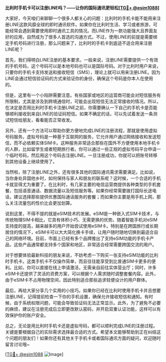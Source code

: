 **比利时手机卡可以注册LINE吗？——让你的国际通讯更轻松[[TG💪+ @esim1088](https://t.me/s/esim1088)]**

大家好，今天咱们来聊聊一个很多人都关心的问题：比利时的手机卡能不能用来注册LINE这款风靡全球的即时通讯软件。如果你在比利时生活、学习或者旅游，可能经常会遇到需要使用即时通讯工具的情况。而LINE作为一款功能强大且界面友好的应用，自然成为了很多人首选的沟通方式。不过，使用LINE的前提是需要绑定手机号码进行注册，那么问题来了，比利时的手机卡到底适不适合用来注册LINE呢？

首先，我们得明白LINE注册的基本要求。一般来说，注册LINE需要提供一个有效的手机号码，这个号码可以是本地号码也可以是国际号码。对于比利时用户来说，只要你的手机卡支持发送和接收短信（SMS），理论上就可以用来注册LINE。因为LINE会通过短信验证码的方式来验证你的身份，确保这个号码是你本人在使用的。

但是，这里有一个小陷阱需要注意。有些国家或地区的运营商可能会对短信服务有所限制，尤其是涉及到跨境通信时，可能会出现短信无法正常接收的情况。所以，在决定是否用比利时手机卡注册LINE之前，你需要确认一下自己的手机卡是否能够顺利接收到来自LINE的验证码短信。如果不确定的话，可以先试着发送一条测试短信给朋友，看看能否正常收发。

另外，还有一个方法可以帮助你更方便地完成LINE的注册流程，那就是使用虚拟号码服务。虚拟号码是一种基于互联网的服务，它允许用户通过网络接收和发送短信，而不必依赖实体SIM卡。这种服务非常适合那些在国外不方便使用本地手机卡的人群，比如留学生或者短期旅行者。你可以通过一些正规的虚拟号码平台申请一个临时号码，然后用这个号码去注册LINE。一旦注册成功，你就可以把账号转移到其他设备上继续使用了。

当然啦，除了注册LINE之外，还有很多其他的国际通讯需求需要满足。比如说，当你身处异国他乡时，如何保持与家人和朋友的联系呢？这时候，一个合适的手机卡就显得尤为重要了。在比利时，有几家主要的电信运营商提供各种类型的手机套餐，包括语音通话、数据流量以及短信服务等。如果你经常需要拨打国际长途电话，建议选择那些提供优惠国际通话服务的套餐；而如果你主要是用手机上网，那么关注流量包的性价比会更加划算。

说到这里，不得不提的就是eSIM技术的发展。eSIM是一种嵌入式SIM卡技术，与传统物理SIM卡相比，它具有体积小巧、无需更换的优势。随着智能手机对eSIM支持度的提高，越来越多的用户开始尝试使用eSIM卡。特别是在跨国旅行或长期居住的情况下，eSIM卡可以大大简化换卡手续，让用户随时随地切换到最适合自己的网络环境。目前，市面上已经有多个品牌推出了支持eSIM功能的手机卡产品，这些产品通常都支持多个国家和地区，非常适合经常需要跨国交流的用户。

对于想要体验最新科技的朋友来说，不妨考虑一下购买一张支持eSIM功能的比利时手机卡。这类手机卡不仅操作简单，而且往往能享受到比普通SIM卡更多的便利。比如，你可以直接在线上申请激活，无需亲自前往实体营业厅；同时，许多eSIM卡还提供了灵活的资费方案，可以根据个人需求随时调整套餐内容。此外，由于eSIM卡不占用物理空间，因此特别适合那些追求轻便设计的用户群体。

最后，再给大家分享几个实用的小技巧。如果你已经在比利时使用手机卡并且想要注册LINE，记得提前检查一下你的手机设置，确保允许接收短信和通知。有时候，由于系统权限问题，可能会导致验证码无法正常显示。此外，为了避免不必要的麻烦，建议在注册完成后立即更改默认密码，并开启双重认证功能，这样可以有效保护你的账户安全。

总之，无论是用比利时手机卡还是虚拟号码，都可以顺利完成LINE的注册过程。关键是要根据自己的实际需求选择最合适的方式。希望本文能够帮助到正在纠结这个问题的朋友们！如果你还有其他关于手机卡或者国际通讯方面的疑问，欢迎随时留言讨论哦~

[[TG💪+ @esim1088](https://t.me/s/esim1088) ![Image](https://i.postimg.cc/4NQfJmqS/Snipaste-2025-05-13-00-14-12.png)]